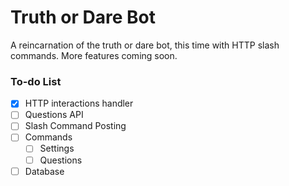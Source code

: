 # Truth or Dare Bot

A reincarnation of the truth or dare bot, this time with HTTP slash commands. More features coming soon.

### To-do List

- [x] HTTP interactions handler
- [ ] Questions API
- [ ] Slash Command Posting
- [ ] Commands
  - [ ] Settings
  - [ ] Questions
- [ ] Database
